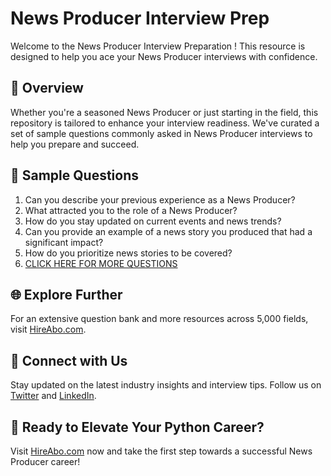 # News Producer Interview Prep

Welcome to the News Producer Interview Preparation ! This resource is designed to help you ace your News Producer interviews with confidence.

## 🚀 Overview

Whether you're a seasoned News Producer or just starting in the field, this repository is tailored to enhance your interview readiness. We've curated a set of sample questions commonly asked in News Producer interviews to help you prepare and succeed.

## 📝 Sample Questions

1. Can you describe your previous experience as a News Producer?
2. What attracted you to the role of a News Producer?
3. How do you stay updated on current events and news trends?
4. Can you provide an example of a news story you produced that had a significant impact?
5. How do you prioritize news stories to be covered?
6. [CLICK HERE FOR MORE QUESTIONS](https://hireabo.com/job/8_2_1/News%20Producer)

## 🌐 Explore Further

For an extensive question bank and more resources across 5,000 fields, visit [HireAbo.com](https://www.hireabo.com).

## 📱 Connect with Us

Stay updated on the latest industry insights and interview tips. Follow us on [Twitter](https://twitter.com/hireabo) and [LinkedIn](https://www.linkedin.com/in/hire-abo-3609972a8/).

## 🚀 Ready to Elevate Your Python Career?

Visit [HireAbo.com](https://www.hireabo.com) now and take the first step towards a successful News Producer career!